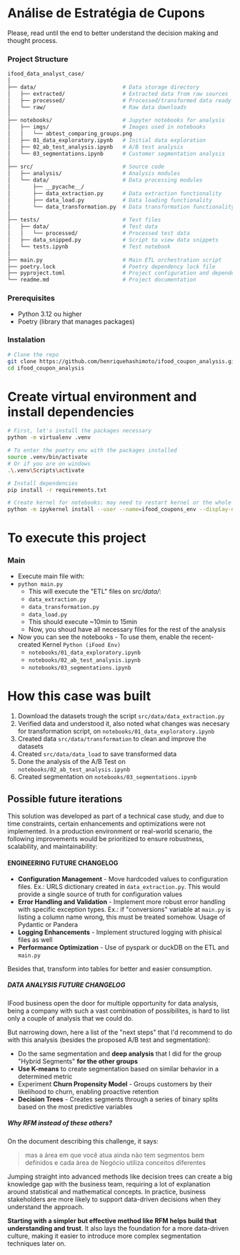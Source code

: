 # Análise de Estratégia de Cupons

Please, read until the end to better understand the decision making and thought process.




### Project Structure

```bash
ifood_data_analyst_case/
│
├── data/                           # Data storage directory
│   ├── extracted/                  # Extracted data from raw sources
│   ├── processed/                  # Processed/transformed data ready for analysis
│   └── raw/                        # Raw data downloads
│
├── notebooks/                      # Jupyter notebooks for analysis
│   ├── imgs/                       # Images used in notebooks
│   │   └── abtest_comparing_groups.png
│   ├── 01_data_exploratory.ipynb   # Initial data exploration
│   ├── 02_ab_test_analysis.ipynb   # A/B test analysis
│   └── 03_segmentations.ipynb      # Customer segmentation analysis
│
├── src/                            # Source code
│   ├── analysis/                   # Analysis modules
│   └── data/                       # Data processing modules
│       ├── __pycache__/
│       ├── data_extraction.py      # Data extraction functionality
│       ├── data_load.py            # Data loading functionality
│       └── data_transformation.py  # Data transformation functionality
│
├── tests/                          # Test files
│   ├── data/                       # Test data
│   │   └── processed/              # Processed test data
│   ├── data_snipped.py             # Script to view data snippets
│   └── tests.ipynb                 # Test notebook
│
├── main.py                         # Main ETL orchestration script
├── poetry.lock                     # Poetry dependency lock file
├── pyproject.toml                  # Project configuration and dependencies
└── readme.md                       # Project documentation
```

### Prerequisites
- Python 3.12 ou higher
- Poetry (library that manages packages)


### Instalation 

```bash
# Clone the repo
git clone https://github.com/henriquehashimoto/ifood_coupon_analysis.git
cd ifood_coupon_analysis
```

# Create virtual environment and install dependencies
```bash
# First, let's install the packages necessary
python -m virtualenv .venv

# To enter the poetry env with the packages installed
source .venv/bin/activate 
# Or if you are on windows
.\.venv\Scripts\activate

# Install dependencies
pip install -r requirements.txt

# Create kernel for notebooks; may need to restart kernel or the whole vscode/cursor/IDE of choice
python -m ipykernel install --user --name=ifood_coupons_env --display-name "Python (iFood Env)" 
```


# To execute this project

### Main 

- Execute main file with:
- `python main.py`
  - This will execute the "ETL" files on *src/data/*:
  - `data_extraction.py`
  - `data_transformation.py`
  - `data_load.py`
  - This should execute ~10min to 15min
  - Now, you shoud have all necessary files for the rest of the analysis
- Now you can see the notebooks - To use them, enable the recent-created Kernel `Python (iFood Env)`
  - `notebooks/01_data_exploratory.ipynb`
  - `notebooks/02_ab_test_analysis.ipynb`
  - `notebooks/03_segmentations.ipynb`


# How this case was built

1. Download the datasets trough the script `src/data/data_extraction.py`
2. Verified data and understood it, also noted what changes was necesary for transformation script, on `notebooks/01_data_exploratory.ipynb`
3. Created data `src/data/transformation` to clean and improve the datasets
4. Created `src/data/data_load` to save transformed data
5. Done the analysis of the A/B Test on `notebooks/02_ab_test_analysis.ipynb`
6. Created segmentation on `notebooks/03_segmentations.ipynb`


## Possible future iterations 

This solution was developed as part of a technical case study, and due to time constraints, certain enhancements and optimizations were not implemented. In a production environment or real-world scenario, the following improvements would be prioritized to ensure robustness, scalability, and maintainability:

#### ENGINEERING FUTURE CHANGELOG

- **Configuration Management** - Move hardcoded values to configuration files. Ex.: URLS dictionary created in `data_extraction.py`. This would provide a single source of truth for configuration values
- **Error Handling and Validation** -  Implement more robust error handling with specific exception types. Ex.: if "conversions" variable at `main.py` is listing a column name wrong, this must be treated somehow. Usage of Pydantic or Pandera
- **Logging Enhancements** - Implement structured logging with phisical files as well
- **Performance Optimization** - Use of pyspark or duckDB on the ETL and `main.py` 

Besides that, transform into tables for better and easier consumption. 

##### DATA ANALYSIS FUTURE CHANGELOG

IFood business open the door for multiple opportunity for data analysis, being a company with such a vast combination of possibilites, is hard to list only a couple of analysis that we could do. 

But narrowing down, here a list of the "next steps" that I'd recommend to do with this analysis (besides the proposed A/B test and segmentation): 

- Do the same segmentation and **deep analysis** that I did for the group "Hybrid Segments" **for the other groups**
- **Use K-means** to create segmentation based on similar behavior in a determined metric
- Experiment **Churn Propensity Model** - Groups customers by their likelihood to churn, enabling proactive retention
- **Decision Trees** - Creates segments through a series of binary splits based on the most predictive variables

##### Why RFM instead of these others?

On the document describing this challenge, it says: 

> mas a área em que você atua ainda não tem segmentos bem definidos e cada área de Negócio utiliza conceitos diferentes

Jumping straight into advanced methods like decision trees can create a big knowledge gap with the business team, requiring a lot of explanation around statistical and mathematical concepts. In practice, business stakeholders are more likely to support data-driven decisions when they understand the approach.

**Starting with a simpler but effective method like RFM helps build that understanding and trust**. It also lays the foundation for a more data-driven culture, making it easier to introduce more complex segmentation techniques later on.


